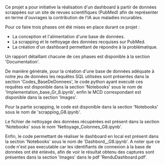 Ce projet a pour initiative la réalisation d'un dashboard à partir de données scrappées sur un site de revues scientifiques (PubMed) afin de représenter en terme d'ouvrages la contribution de l'IA aux maladies incurables.

Pour ce faire trois phases ont été mises en place durant ce projet : 

- La conception et l'alimentation d'une base de données.
- La scrapping et le nettoyage des données recquises sur PubMed.
- La création d'un dashboard permettant de répondre à la problématique.

Un rapport détaillant chacune de ces phases est disponible à la section 'Documentation'.

De manière générale, pour la création d'une base de données adéquate à notre jeu de données les requêtes SQL utilisées sont présentes dans la section 'Codes_BaseDeDonnees', le code python ayant executé ces requêtes est disponible dans la section 'Notebooks' sous le nom de 'Implementation_base_Gr_8.ipynb', enfin le MCD correspondant est disponible dans la section 'Images'.

Pour la partie scrapping, le code est disponible dans la section 'Notebooks' sous le nom de 'scrapping_G8.ipynb'.

Le fichier de nettoyage des données récupérées est présent dans la section 'Notebooks' sous le nom 'Nettoyage_Colonnes_G8.ipynb'.

Enfin, le code permettant de réaliser le dashboard en local est présent dans la section 'Notebooks' sous le nom de 'Dashbord__G8.ipynb'.
A noter que ce code n'est pas executable car les identifiants de connexion à la base de données ont été enlevés, afin de voir le résultat obtenu des captures sont présentes dans la section 'Images' dans le pdf 'RenduDashboard.pdf'.
